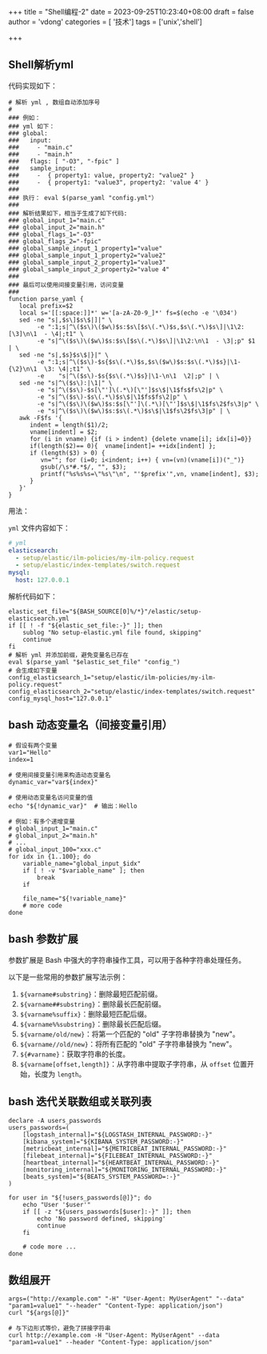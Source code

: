 +++
title = "Shell编程-2"
date = 2023-09-25T10:23:40+08:00
draft = false
author = 'vdong'
categories = [ '技术']
tags = ['unix','shell']

+++

## Shell解析yml

代码实现如下：

```shell
# 解析 yml , 数组自动添加序号
# 
### 例如：
### yml 如下：
### global:
###   input:
###     - "main.c"
###     - "main.h"
###   flags: [ "-O3", "-fpic" ]
###   sample_input:
###     -  { property1: value, property2: "value2" }
###     -  { property1: "value3", property2: 'value 4' }
### 
### 执行： eval $(parse_yaml "config.yml"）
###
### 解析结果如下，相当于生成了如下代码:
### global_input_1="main.c"
### global_input_2="main.h"
### global_flags_1="-O3"
### global_flags_2="-fpic"
### global_sample_input_1_property1="value"
### global_sample_input_1_property2="value2"
### global_sample_input_2_property1="value3"
### global_sample_input_2_property2="value 4"
### 
### 最后可以使用间接变量引用，访问变量
###
function parse_yaml {
   local prefix=$2
   local s='[[:space:]]*' w='[a-zA-Z0-9_]*' fs=$(echo -e '\034')
   sed -ne "s|,$s\]$s\$|]|" \
        -e ":1;s|^\($s\)\($w\)$s:$s\[$s\(.*\)$s,$s\(.*\)$s\]|\1\2: [\3]\n\1  - \4|;t1" \
        -e "s|^\($s\)\($w\)$s:$s\[$s\(.*\)$s\]|\1\2:\n\1  - \3|;p" $1 | \
   sed -ne "s|,$s}$s\$|}|" \
        -e ":1;s|^\($s\)-$s{$s\(.*\)$s,$s\($w\)$s:$s\(.*\)$s}|\1- {\2}\n\1  \3: \4|;t1" \
        -e    "s|^\($s\)-$s{$s\(.*\)$s}|\1-\n\1  \2|;p" | \
   sed -ne "s|^\($s\):|\1|" \
        -e "s|^\($s\)-$s[\"']\(.*\)[\"']$s\$|\1$fs$fs\2|p" \
        -e "s|^\($s\)-$s\(.*\)$s\$|\1$fs$fs\2|p" \
        -e "s|^\($s\)\($w\)$s:$s[\"']\(.*\)[\"']$s\$|\1$fs\2$fs\3|p" \
        -e "s|^\($s\)\($w\)$s:$s\(.*\)$s\$|\1$fs\2$fs\3|p" | \
   awk -F$fs '{
      indent = length($1)/2;
      vname[indent] = $2;
      for (i in vname) {if (i > indent) {delete vname[i]; idx[i]=0}}
      if(length($2)== 0){  vname[indent]= ++idx[indent] };
      if (length($3) > 0) {
         vn=""; for (i=0; i<indent; i++) { vn=(vn)(vname[i])("_")}
		 gsub(/\s*#.*$/, "", $3);
         printf("%s%s%s=\"%s\"\n", "'$prefix'",vn, vname[indent], $3);
      }
   }'
}
```

用法：

`yml` 文件内容如下：

```yml
# yml
elasticsearch: 
  - setup/elastic/ilm-policies/my-ilm-policy.request
  - setup/elastic/index-templates/switch.request
mysql:
  host: 127.0.0.1
```

解析代码如下：

```shell
elastic_set_file="${BASH_SOURCE[0]%/*}"/elastic/setup-elasticsearch.yml
if [[ ! -f "${elastic_set_file:-}" ]]; then
	sublog "No setup-elastic.yml file found, skipping"
	continue
fi
# 解析 yml 并添加前缀，避免变量名已存在
eval $(parse_yaml "$elastic_set_file" "config_")
# 会生成如下变量
config_elasticsearch_1="setup/elastic/ilm-policies/my-ilm-policy.request"
config_elasticsearch_2="setup/elastic/index-templates/switch.request"
config_mysql_host="127.0.0.1"
```

## bash 动态变量名（间接变量引用）

```shell
# 假设有两个变量
var1="Hello"
index=1

# 使用间接变量引用来构造动态变量名
dynamic_var="var${index}"

# 使用动态变量名访问变量的值
echo "${!dynamic_var}"  # 输出：Hello

# 例如：有多个递增变量
# global_input_1="main.c"
# global_input_2="main.h"
# ...
# global_input_100="xxx.c"
for idx in {1..100}; do
	variable_name="global_input_$idx"
	if [ ! -v "$variable_name" ]; then
		break
	if
	
	file_name="${!variable_name}"
	# more code
done
```

## bash 参数扩展

参数扩展是 Bash 中强大的字符串操作工具，可以用于各种字符串处理任务。

以下是一些常用的参数扩展写法示例：

1. `${varname#substring}`：删除最短匹配前缀。
2. `${varname##substring}`：删除最长匹配前缀。
3. `${varname%suffix}`：删除最短匹配后缀。
4. `${varname%%substring}`：删除最长匹配后缀。
5. `${varname/old/new}`：将第一个匹配的 "old" 子字符串替换为 "new"。
6. `${varname//old/new}`：将所有匹配的 "old" 子字符串替换为 "new"。
7. `${#varname}`：获取字符串的长度。
8. `${varname[offset,length]}`：从字符串中提取子字符串，从 `offset` 位置开始，长度为 `length`。

## bash 迭代关联数组或关联列表

```shell
declare -A users_passwords
users_passwords=(
	[logstash_internal]="${LOGSTASH_INTERNAL_PASSWORD:-}"
	[kibana_system]="${KIBANA_SYSTEM_PASSWORD:-}"
	[metricbeat_internal]="${METRICBEAT_INTERNAL_PASSWORD:-}"
	[filebeat_internal]="${FILEBEAT_INTERNAL_PASSWORD:-}"
	[heartbeat_internal]="${HEARTBEAT_INTERNAL_PASSWORD:-}"
	[monitoring_internal]="${MONITORING_INTERNAL_PASSWORD:-}"
	[beats_system]="${BEATS_SYSTEM_PASSWORD=:-}"
)

for user in "${!users_passwords[@]}"; do
	echo "User '$user'"
	if [[ -z "${users_passwords[$user]:-}" ]]; then
		echo 'No password defined, skipping'
		continue
	fi
	
	# code more ...
done
```

## 数组展开

```shell
args=("http://example.com" "-H" "User-Agent: MyUserAgent" "--data" "param1=value1" "--header" "Content-Type: application/json")
curl "${args[@]}"

# 与下边形式等价，避免了拼接字符串
curl http://example.com -H "User-Agent: MyUserAgent" --data "param1=value1" --header "Content-Type: application/json"
```

